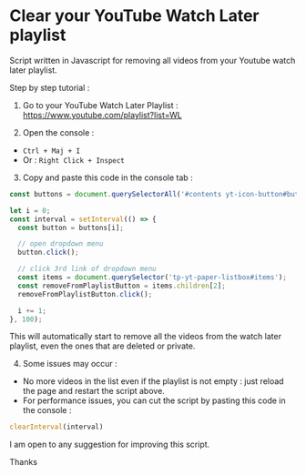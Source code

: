 # Clear your YouTube Watch Later playlist

Script written in Javascript for removing all videos from your Youtube watch later playlist.

Step by step tutorial :

1. Go to your YouTube Watch Later Playlist : https://www.youtube.com/playlist?list=WL

2. Open the console :

* `Ctrl + Maj + I`
* Or : `Right Click + Inspect`

3. Copy and paste this code in the console tab :

```javascript
const buttons = document.querySelectorAll('#contents yt-icon-button#button');

let i = 0;
const interval = setInterval(() => {
  const button = buttons[i];

  // open dropdown menu
  button.click();

  // click 3rd link of dropdown menu
  const items = document.querySelector('tp-yt-paper-listbox#items');
  const removeFromPlaylistButton = items.children[2];
  removeFromPlaylistButton.click();

  i += 1;
}, 100);
```

This will automatically start to remove all the videos from the watch later playlist, even the ones that are deleted or private.

4. Some issues may occur :

- No more videos in the list even if the playlist is not empty : just reload the page and restart the script above.
- For performance issues, you can cut the script by pasting this code in the console :

```javascript
clearInterval(interval)
```

I am open to any suggestion for improving this script.

Thanks
